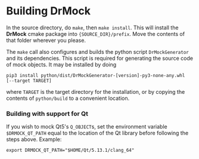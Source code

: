 <!-- 
Copyright 2019 Ole Kliemann, Malte Kliemann

This file is part of DrMock.

DrMock is free software: you can redistribute it and/or modify it
under the terms of the GNU General Public License as published by
the Free Software Foundation, either version 3 of the License, or
(at your option) any later version.

DrMock is distributed in the hope that it will be useful, but
WITHOUT ANY WARRANTY; without even the implied warranty of
MERCHANTABILITY or FITNESS FOR A PARTICULAR PURPOSE.  See the GNU
General Public License for more details.

You should have received a copy of the GNU General Public License
along with DrMock.  If not, see <https://www.gnu.org/licenses/>.
-->

# Building DrMock

In the source directory, do `make`, then `make install`. This will
install the **DrMock** cmake package into `{SOURCE_DIR}/prefix`. Move
the contents of that folder wherever you please.

The `make` call also configures and builds the python script
`DrMockGenerator` and its dependencies. This script is required for
generating the source code of mock objects. It may be installed by doing

```
pip3 install python/dist/DrMockGenerator-[version]-py3-none-any.whl
[--target TARGET]
```

where `TARGET` is the target directory for the installation, or by
copying the contents of `python/build` to a convenient location.

### Building with support for Qt

If you wish to mock Qt5's `Q_OBJECT`s, set the environment variable
`$DRMOCK_QT_PATH` equal to the location of the Qt library before
following the steps above. Example:

```
export DRMOCK_QT_PATH="$HOME/Qt/5.13.1/clang_64"
```
